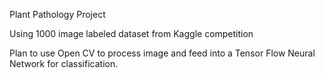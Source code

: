 Plant Pathology Project

Using 1000 image labeled dataset from Kaggle competition

Plan to use Open CV to process image and feed into a Tensor Flow Neural Network for classification.
